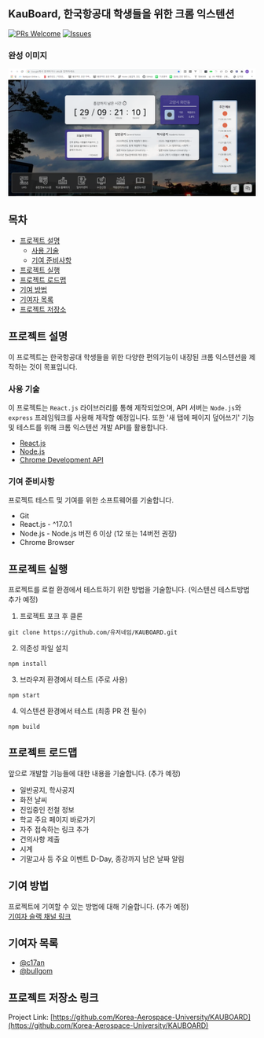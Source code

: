 ## KauBoard, 한국항공대 학생들을 위한 크롬 익스텐션

[![PRs Welcome](https://img.shields.io/badge/PRs-welcome-brightgreen.svg?style=flat-square)](http://makeapullrequest.com)
[![Issues][issues-shield]][issues-url]

### 완성 이미지

![demo](./image.PNG)

<!-- TABLE OF CONTENTS -->
## 목차

* [프로젝트 설명](#프로젝트-설명)
  * [사용 기술](#사용-기술)
  * [기여 준비사항](#기여-준비사항)
* [프로젝트 실행](#프로젝트-실행)
* [프로젝트 로드맵](#프로젝트-로드맵)
* [기여 방법](#기여-방법)
* [기여자 목록](#기여자-목록)
* [프로젝트 저장소](#프로젝트-저장소-링크)



<!-- ABOUT THE PROJECT -->
## 프로젝트 설명

이 프로젝트는 한국항공대 학생들을 위한 다양한 편의기능이 내장된 크롬 익스텐션을 제작하는 것이 목표입니다.

### 사용 기술
이 프로젝트는 `React.js` 라이브러리를 통해 제작되었으며, API 서버는 `Node.js`와 `express` 프레임워크를 사용해 제작할 예정입니다. 또한 '새 탭에 페이지 덮어쓰기' 기능 및 테스트를 위해 크롬 익스텐션 개발 API를 활용합니다.

* [React.js](https://reactjs.org/)
* [Node.js](https://nodejs.org/en/)
* [Chrome Development API](https://developer.chrome.com/extensions/devguide)


### 기여 준비사항

프로젝트 테스트 및 기여를 위한 소프트웨어를 기술합니다.

* Git
* React.js - ^17.0.1
* Node.js - Node.js 버전 6 이상 (12 또는 14버전 권장)
* Chrome Browser

<!-- GETTING STARTED -->
## 프로젝트 실행

프로젝트를 로컬 환경에서 테스트하기 위한 방법을 기술합니다. (익스텐션 테스트방법 추가 예정)

1. 프로젝트 포크 후 클론
```
git clone https://github.com/유저네임/KAUBOARD.git
```

2. 의존성 파일 설치
```
npm install
```

3. 브라우저 환경에서 테스트 (주로 사용)
```
npm start
```

4. 익스텐션 환경에서 테스트 (최종 PR 전 필수)
```
npm build
```

<!-- ROADMAP -->
## 프로젝트 로드맵

앞으로 개발할 기능들에 대한 내용을 기술합니다. (추가 예정)

* 일반공지, 학사공지  
* 화전 날씨  
* 진입중인 전철 정보  
* 학교 주요 페이지 바로가기  
* 자주 접속하는 링크 추가  
* 건의사항 제출  
* 시계  
* 기말고사 등 주요 이벤트 D-Day, 종강까지 남은 날짜 알림  


<!-- CONTRIBUTING -->
## 기여 방법

프로젝트에 기여할 수 있는 방법에 대해 기술합니다. (추가 예정)  
[기여자 슬랙 채널 링크](blackkau.slack.com)


<!-- CONTACT -->
## 기여자 목록

- [@c17an](https://github.com/C17AN)
- [@bullgom](https://github.com/bullgom)

## 프로젝트 저장소 링크

Project Link: [https://github.com/Korea-Aerospace-University/KAUBOARD](https://github.com/Korea-Aerospace-University/KAUBOARD)


[issues-shield]: https://img.shields.io/github/issues/Korea-Aerospace-University/KAUBOARD?style=flat-square
[issues-url]: https://github.com/Korea-Aerospace-University/KAUBOARD/issues

